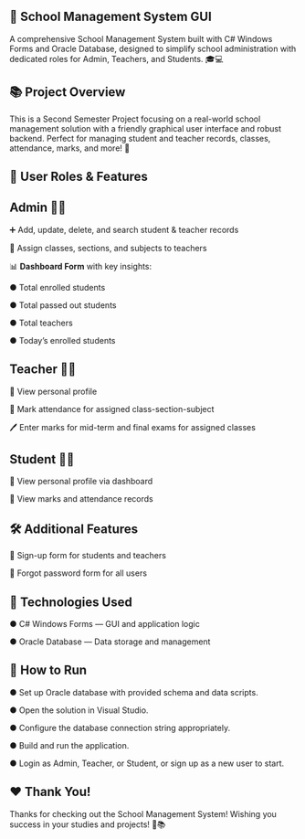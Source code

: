 🏫 School Management System GUI
-
A comprehensive School Management System built with C# Windows Forms and Oracle Database, designed to simplify school administration with dedicated roles for Admin, Teachers, and Students. 🎓💻

📚 Project Overview
-
This is a Second Semester Project focusing on a real-world school management solution with a friendly graphical user interface and robust backend. Perfect for managing student and teacher records, classes, attendance, marks, and more! 🏅

🔐 User Roles & Features
-
Admin 👨‍💼
-
➕ Add, update, delete, and search student & teacher records

🏫 Assign classes, sections, and subjects to teachers

📊 **Dashboard Form** with key insights:

   ● Total enrolled students

   ● Total passed out students

   ● Total teachers

   ● Today’s enrolled students

Teacher 👩‍🏫
-
👤 View personal profile

📝 Mark attendance for assigned class-section-subject

🖊️ Enter marks for mid-term and final exams for assigned classes

Student 👨‍🎓
-
👤 View personal profile via dashboard

📖 View marks and attendance records

🛠️ Additional Features
-
🔐 Sign-up form for students and teachers

🔑 Forgot password form for all users

🚀 Technologies Used
---
   ● C# Windows Forms — GUI and application logic

   ● Oracle Database — Data storage and management

🎯 How to Run
---
   ● Set up Oracle database with provided schema and data scripts.

   ● Open the solution in Visual Studio.

   ● Configure the database connection string appropriately.

   ● Build and run the application.

   ● Login as Admin, Teacher, or Student, or sign up as a new user to start.

❤️ Thank You!
-
Thanks for checking out the School Management System! Wishing you success in your studies and projects! 🎉📚
